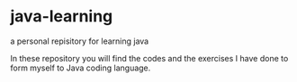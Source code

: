 # java-learning
a personal repisitory for learning java

In these repository you will find the codes and the exercises I have done to form myself to Java coding language.
